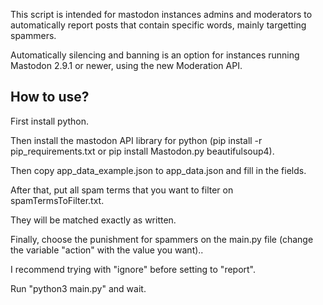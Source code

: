 This script is intended for mastodon instances admins and moderators to automatically report posts that contain specific words, mainly targetting spammers. 

Automatically silencing and banning is an option for instances running Mastodon 2.9.1 or newer, using the new Moderation API.


How to use?
---------------------

First install python.

Then install the mastodon API library for python (pip install -r pip_requirements.txt or pip install Mastodon.py beautifulsoup4).

Then copy app_data_example.json to app_data.json and fill in the fields.

After that, put all spam terms that you want to filter on spamTermsToFilter.txt. 

They will be matched exactly as written.

Finally, choose the punishment for spammers on the main.py file (change the variable "action" with the value you want).. 

I recommend trying with "ignore" before setting to "report". 

Run "python3 main.py" and wait.
